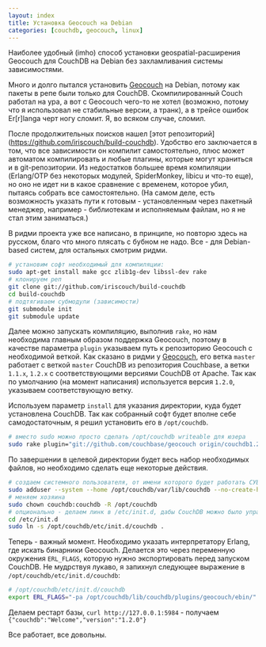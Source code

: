 ```yaml
---
layout: index
title: Установка Geocouch на Debian
categories: [couchdb, geocouch, linux]
---
```


Наиболее удобный (imho) способ установки geospatial-расширения Geocouch для
CouchDB на Debian без захламливания системы зависимостями.

Много и долго пытался установить [Geocouch][] на Debian, потому как пакеты в
репе были только для CouchDB. Скомпилированный Couch работал на ура, а вот с
Geocouch чего-то не хотел (возможно, потому что я использовал не стабильные
версии, а транк), а в трейсе ошибок Er[r]langa черт ногу сломит. Я, во всяком
случае, сломил.

После продолжительных поисков нашел [этот репозиторий]
(https://github.com/iriscouch/build-couchdb). Удобство его заключается в том,
что все зависимости он компилит самостоятельно, плюс может автоматом
компилировать и любые плагины, которые могут храниться и в git-репозитории. Из
недостатков большее время компиляции (Erlang/OTP без некоторых модулей,
SpiderMonkey, libicu и что-то еще), но оно не идет ни в какое сравнение с
временем, которое убил, пытаясь собрать все самостоятельно. (На самом деле,
есть возможность указать пути к готовым - установленным через пакетный
менеджер, например - библиотекам и исполняемым файлам, но я не стал этим
заниматься.)

В ридми проекта уже все написано, в принципе, но повторю здесь на русском, благо
что много плясать с бубном не надо. Все - для Debian-based систем, для остальных
смотрим ридми.

```bash
# установим софт необходимый для компиляции:
sudo apt-get install make gcc zlib1g-dev libssl-dev rake
# клонируем реп
git clone git://github.com/iriscouch/build-couchdb
cd build-couchdb
# подтягиваем субмодули (зависимости)
git submodule init
git submodule update
```

Далее можно запускать компиляцию, выполнив `rake`, но нам необходима главным
образом поддержка Geocouch, поэтому в качестве параметра `plugin` указываем путь
к репозиторию Geocouch с необходимой веткой. Как сказано в ридми у [Geocouch][],
его ветка `master` работает с веткой `master` CouchDB из репозитория Couchbase,
а ветки `1.1.x`, `1.2.x` с соответствующими версиями CouchDB от Apache. Так как
по умолчанию (на момент написания) используется версия `1.2.0`, указываем
соответствующую ветку.

Используем параметр `install` для указания директории, куда будет установлена
CouchDB. Так как собранный софт будет вполне себе самодостаточным, я решил
установить его в `/opt/couchdb`.

```bash
# вместо sudo можно просто сделать /opt/couchdb writeable для юзера
sudo rake plugin="git://github.com/couchbase/geocouch origin/couchdb1.2.x" install="/opt/couchdb"
```

По завершении в целевой директории будет весь набор необходимых файлов, но
необходимо сделать еще некоторые действия.

```bash
# создаем системного пользователя, от имени которого будет работать СУБД
sudo adduser --system --home /opt/couchdb/var/lib/couchdb --no-create-home --group couchdb
# меняем хозяина
sudo chown couchdb:couchdb -R /opt/couchdb
# опционально - делаем линк в /etc/init.d, дабы CouchDB можно было управлять, используя команду service
cd /etc/init.d
sudo ln -s /opt/couchdb/etc/init.d/couchdb .
```

Теперь - важный момент. Необходимо указать интерпретатору Erlang, где искать
бинарники Geocouch. Делается это через переменную окружения `ERL_FLAGS`, которую
нужно экспортировать перед запуском CouchDB. Не мудрствуя лукаво, я запихнул
следующее выражение в `/opt/couchdb/etc/init.d/couchdb`:

```bash
# /opt/couchdb/etc/init.d/couchdb
export ERL_FLAGS="-pa /opt/couchdb/lib/couchdb/plugins/geocouch/ebin/"
```

Делаем рестарт базы, `curl http://127.0.0.1:5984` - получаем
`{"couchdb":"Welcome","version":"1.2.0"}`

Все работает, все довольны.



[Geocouch]: https://github.com/couchbase/geocouch
